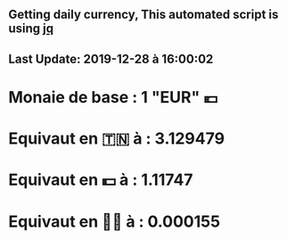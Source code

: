 ## Getting daily currency, This automated script is using [jq](https://stedolan.github.io/jq/)
## Last Update:  2019-12-28 à 16:00:02
 # Monaie de base : 1 "EUR" 💶 
 # Equivaut en 🇹🇳 à :  3.129479 
 # Equivaut en 💵 à : 1.11747
 # Equivaut en 🐱‍💻 à :  0.000155
